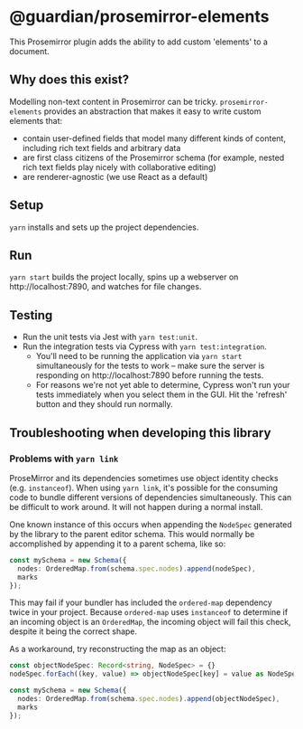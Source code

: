 # @guardian/prosemirror-elements

This Prosemirror plugin adds the ability to add custom 'elements' to a document.

## Why does this exist?

Modelling non-text content in Prosemirror can be tricky. `prosemirror-elements` provides an abstraction that makes it easy to write custom elements that:

- contain user-defined fields that model many different kinds of content, including rich text fields and arbitrary data
- are first class citizens of the Prosemirror schema (for example, nested rich text fields play nicely with collaborative editing)
- are renderer-agnostic (we use React as a default)

## Setup

`yarn` installs and sets up the project dependencies.

## Run

`yarn start` builds the project locally, spins up a webserver on http://localhost:7890, and watches for file changes.

## Testing

- Run the unit tests via Jest with `yarn test:unit`.
- Run the integration tests via Cypress with `yarn test:integration`.
  - You'll need to be running the application via `yarn start` simultaneously for the tests to work – make sure the server is responding on http://localhost:7890 before running the tests.
  - For reasons we're not yet able to determine, Cypress won't run your tests immediately when you select them in the GUI. Hit the 'refresh' button and they should run normally.

## Troubleshooting when developing this library

### Problems with `yarn link`

ProseMirror and its dependencies sometimes use object identity checks (e.g. `instanceof`). When using `yarn link`, it's possible for the consuming code to bundle different versions of dependencies simultaneously. This can be difficult to work around. It will not happen during a normal install.

One known instance of this occurs when appending the `NodeSpec` generated by the library to the parent editor schema. This would normally be accomplished by appending it to a parent schema, like so:

```ts
const mySchema = new Schema({
  nodes: OrderedMap.from(schema.spec.nodes).append(nodeSpec),
  marks
});
```

This may fail if your bundler has included the `ordered-map` dependency twice in your project. Because `ordered-map` uses `instanceof` to determine if an incoming object is an `OrderedMap`, the incoming object will fail this check, despite it being the correct shape.

As a workaround, try reconstructing the map as an object:

```ts
const objectNodeSpec: Record<string, NodeSpec> = {}
nodeSpec.forEach((key, value) => objectNodeSpec[key] = value as NodeSpec);

const mySchema = new Schema({
  nodes: OrderedMap.from(schema.spec.nodes).append(objectNodeSpec),
  marks
});
```
